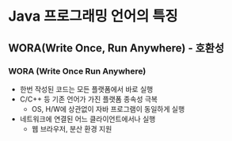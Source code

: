 # Java 프로그래밍 언어의 특징

## WORA(Write Once, Run Anywhere) - 호환성
### WORA (Write Once Run Anywhere)
- 한번 작성된 코드는 모든 플랫폼에서 바로 실행
- C/C++ 등 기존 언어가 가진 플랫폼 종속성 극복 
  - OS, H/W에 상관없이 자바 프로그램이 동일하게 실행
- 네트워크에 연결된 어느 클라이언트에서나 실행
  - 웹 브라우저, 분산 환경 지원